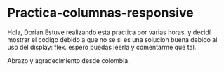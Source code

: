 # Practica-columnas-responsive
Hola, Dorian
Estuve realizando esta practica por varias horas, y decidí mostrar el codigo debido a que no se si es una solucion buena debido al uso del display: flex.
espero puedas leerla y comentarme que tal. 

Abrazo y agradecimiento desde colombia.
